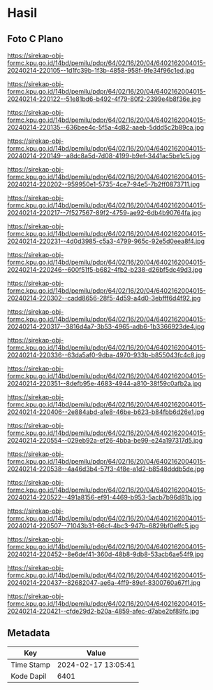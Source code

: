 # Hasil

## Foto C Plano

https://sirekap-obj-formc.kpu.go.id/14bd/pemilu/pdpr/64/02/16/20/04/6402162004015-20240214-220105--1d1fc39b-1f3b-4858-958f-9fe34f96c1ed.jpg

https://sirekap-obj-formc.kpu.go.id/14bd/pemilu/pdpr/64/02/16/20/04/6402162004015-20240214-220122--51e81bd6-b492-4f79-80f2-2399e4b8f36e.jpg

https://sirekap-obj-formc.kpu.go.id/14bd/pemilu/pdpr/64/02/16/20/04/6402162004015-20240214-220135--636bee4c-5f5a-4d82-aaeb-5ddd5c2b89ca.jpg

https://sirekap-obj-formc.kpu.go.id/14bd/pemilu/pdpr/64/02/16/20/04/6402162004015-20240214-220149--a8dc8a5d-7d08-4199-b9ef-3441ac5be1c5.jpg

https://sirekap-obj-formc.kpu.go.id/14bd/pemilu/pdpr/64/02/16/20/04/6402162004015-20240214-220202--959950e1-5735-4ce7-94e5-7b2ff0873711.jpg

https://sirekap-obj-formc.kpu.go.id/14bd/pemilu/pdpr/64/02/16/20/04/6402162004015-20240214-220217--7f527567-89f2-4759-ae92-6db4b90764fa.jpg

https://sirekap-obj-formc.kpu.go.id/14bd/pemilu/pdpr/64/02/16/20/04/6402162004015-20240214-220231--4d0d3985-c5a3-4799-965c-92e5d0eea8f4.jpg

https://sirekap-obj-formc.kpu.go.id/14bd/pemilu/pdpr/64/02/16/20/04/6402162004015-20240214-220246--600f51f5-b682-4fb2-b238-d26bf5dc49d3.jpg

https://sirekap-obj-formc.kpu.go.id/14bd/pemilu/pdpr/64/02/16/20/04/6402162004015-20240214-220302--cadd8656-28f5-4d59-a4d0-3ebfff6d4f92.jpg

https://sirekap-obj-formc.kpu.go.id/14bd/pemilu/pdpr/64/02/16/20/04/6402162004015-20240214-220317--3816d4a7-3b53-4965-adb6-1b3366923de4.jpg

https://sirekap-obj-formc.kpu.go.id/14bd/pemilu/pdpr/64/02/16/20/04/6402162004015-20240214-220336--63da5af0-9dba-4970-933b-b855043fc4c8.jpg

https://sirekap-obj-formc.kpu.go.id/14bd/pemilu/pdpr/64/02/16/20/04/6402162004015-20240214-220351--8defb95e-4683-4944-a810-38f59c0afb2a.jpg

https://sirekap-obj-formc.kpu.go.id/14bd/pemilu/pdpr/64/02/16/20/04/6402162004015-20240214-220406--2e884abd-a1e8-46be-b623-b84fbb6d26e1.jpg

https://sirekap-obj-formc.kpu.go.id/14bd/pemilu/pdpr/64/02/16/20/04/6402162004015-20240214-220554--029eb92a-ef26-4bba-be99-e24a197317d5.jpg

https://sirekap-obj-formc.kpu.go.id/14bd/pemilu/pdpr/64/02/16/20/04/6402162004015-20240214-220538--4a46d3b4-57f3-4f8e-a1d2-b8548dddb5de.jpg

https://sirekap-obj-formc.kpu.go.id/14bd/pemilu/pdpr/64/02/16/20/04/6402162004015-20240214-220522--491a8156-ef91-4469-b953-5acb7b96d81b.jpg

https://sirekap-obj-formc.kpu.go.id/14bd/pemilu/pdpr/64/02/16/20/04/6402162004015-20240214-220507--71043b31-66cf-4bc3-947b-6829bf0effc5.jpg

https://sirekap-obj-formc.kpu.go.id/14bd/pemilu/pdpr/64/02/16/20/04/6402162004015-20240214-220452--8e6def41-360d-48b8-9db8-53acb6ae54f9.jpg

https://sirekap-obj-formc.kpu.go.id/14bd/pemilu/pdpr/64/02/16/20/04/6402162004015-20240214-220437--82682047-ae6a-4ff9-89ef-8300760a67f1.jpg

https://sirekap-obj-formc.kpu.go.id/14bd/pemilu/pdpr/64/02/16/20/04/6402162004015-20240214-220421--cfde29d2-b20a-4859-afec-d7abe2bf89fc.jpg


## Metadata

| Key        | Value               |
| ---------- | ------------------- |
| Time Stamp | 2024-02-17 13:05:41 |
| Kode Dapil | 6401                |



